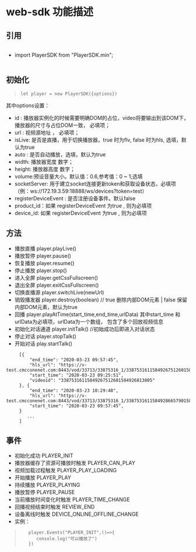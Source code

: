 # web-sdk 功能描述
## 引用 
>```
* import  PlayerSDK from "PlayerSDK.min";
>```
## 初始化
>```
>let player = new PlayerSDK({options})  
>```
其中options设置： 
* id : 播放器实例化的时候需要明确DOM的占位，video将要输出到该DOM下，播放器的尺寸与占位DOM一致， 必填项； 
* url : 视频源地址 ， 必填项；
* isLive: 是否是直播，用于切换播放器，true 时为flv, false 时为hls, 选填，默认为true
* auto : 是否自动播放，选填，默认为true
* width: 播放器宽度 数字；
* height: 播放器高度 数字；
* volume:预设音量大小。默认值：0.6,参考值：0 ~ 1;选填
* socketServer: 用于建立socket连接更新token和获取设备状态，必填项（例：ws://172.19.3.59:18888/ws/devices?token=test）
* registerDeviceEvent : 是否注册设备事件。默认false
* product_id：如果 registerDeviceEvent 为true , 则为必填项
* device_id: 如果 registerDeviceEvent 为true , 则为必填项

 ## 方法
 * 播放直播  player.playLive()
 * 播放暂停  player.pause()
 * 恢复播放  player.resume()
 * 停止播放  player.stop()
 * 进入全屏  player.getCssFullscreen()
 * 退出全屏  player.exitCssFullscreen()
 * 切换直播源 player.switchLive(newUrl) 
 * 销毁播发器 player.destroy(boolean) // true 删除内部DOM元素 | false 保留内部DOM元素，默认为true
 * 回播 player.playAtTime(start_time,end_time,urlData)  其中start_time 和 urlData为必填项，urlData为一个数组，
 包含了多个回放视频信息
 * 初始化对话通道 player.initTalk()  //初始成功后即进入对话状态
 * 停止对话 player.stopTalk()
 * 开始对话 play.startTalk()
````
     [{
         "end_time": "2020-03-23 09:57:45",
         "hls_url": "https://v-test.cmcconenet.com:8443/vod/33713/33875316_1/33875316115849267512601584926813805.m3u8",
         "start_time": "2020-03-23 09:25:51",
         "videoid": "33875316115849267512601584926813805"
     }, {
         "end_time": "2020-03-23 10:29:48",
         "hls_url": "https://v-test.cmcconenet.com:8443/vod/33713/33875316_1/33875316115849286657901584928727800.m3u8",
         "start_time": "2020-03-23 09:57:45",
     }
        ...
     ]
````
## 事件
* 初始化成功 PLAYER_INIT
* 播放器缓存了资源可播放时触发 PLAYER_CAN_PLAY 
* 视频加载过程触发 PLAYER_PLAY_LOADING
* 开始播放 PLAYER_PLAY 
* 持续播放 PLAYER_PLAYING
* 播放暂停 PLAYER_PAUSE
* 当前播放时间变化时触发 PLAYER_TIME_CHANGE 
* 回播视频结束时触发 REVIEW_END
* 设备离线时触发 DEVICE_ONLINE_OFFLINE_CHANGE
* 实例：
>```
>    player.Events("PLAYER_INIT",()=>{
>       console.log("可以播放了")
>    })
>```
